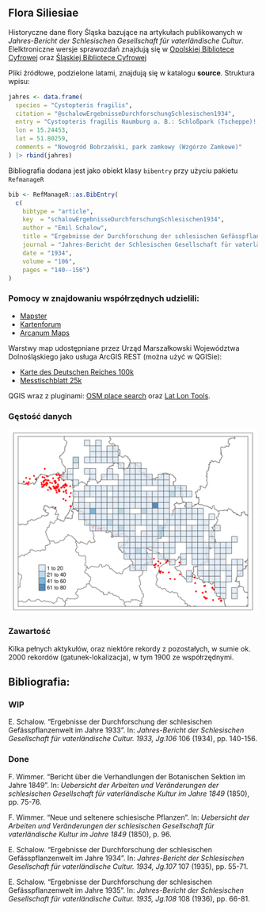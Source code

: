 ## Flora Siliesiae

Historyczne dane flory Śląska bazujące na artykułach publikowanych w *Jahres-Bericht der Schlesischen Gesellschaft für vaterländische Cultur*. Elelktroniczne wersje sprawozdań znajdują się w [Opolskiej Bibliotece Cyfrowej](https://www.obc.opole.pl/dlibra/publication/8613#structure) oraz [Śląskiej Bibliotece Cyfrowej](https://www.sbc.org.pl/dlibra/publication/11059#structure)

Pliki źródłowe, podzielone latami, znajdują się w katalogu **source**. Struktura wpisu:

```r
jahres <- data.frame(
  species = "Cystopteris fragilis",
  citation = "@schalowErgebnisseDurchforschungSchlesischen1934",
  entry = "Cystopteris fragilis Naumburg a. B.: Schloßpark (Tscheppe)!; [...]",
  lon = 15.24453, 
  lat = 51.80259,
  comments = "Nowogród Bobrzański, park zamkowy (Wzgórze Zamkowe)"
) |> rbind(jahres)
```

Bibliografia dodana jest jako obiekt klasy `bibentry` przy użyciu pakietu `RefmanageR`

```r
bib <- RefManageR::as.BibEntry(
  c(
    bibtype = "article",
    key  = "schalowErgebnisseDurchforschungSchlesischen1934",
    author = "Emil Schalow",
    title = "Ergebnisse der Durchforschung der schlesischen Gefässpflanzenwelt im Jahre 1933",
    journal = "Jahres-Bericht der Schlesischen Gesellschaft für vaterländische Cultur. 1933, Jg.106",
    date = "1934",
    volume = "106", 
    pages = "140--156")
)
```

### Pomocy w znajdowaniu współrzędnych udzielili:

-   [Mapster](http://igrek.amzp.pl/)
-   [Kartenforum](https://kartenforum.slub-dresden.de/)
-   [Arcanum Maps](https://maps.arcanum.com/en/map/europe-19century-secondsurvey/)

Warstwy map udostępniane przez Urząd Marszałkowski Województwa Dolnośląskiego jako usługa ArcGIS REST (można użyć w QGISie):

-   [Karte des Deutschen Reiches 100k](https://geoportal.dolnyslask.pl/gprest/services/UMWD_DEUTSCHEN_100/MapServer/)
-   [Messtischblatt 25k](https://geoportal.dolnyslask.pl/gprest/services/UMWD_Messtischblat_nowsze/MapServer/)

QGIS wraz z pluginami: [OSM place search](https://github.com/xcaeag/Nominatim-Qgis-Plugin) oraz [Lat Lon Tools](https://github.com/NationalSecurityAgency/qgis-latlontools-plugin).

### Gęstość danych

![Data density in ATPOL squares (10x10 km)](atpol_plot.png)

### Zawartość

Kilka pełnych aktykułów, oraz niektóre rekordy z pozostałych, w sumie ok. 2000 rekordów (gatunek-lokalizacja), w tym 1900 ze współrzędnymi.


## Bibliografia:

### WIP
E. Schalow. “Ergebnisse der Durchforschung der schlesischen Gefässpflanzenwelt im Jahre 1933”. In:
_Jahres-Bericht der Schlesischen Gesellschaft für vaterländische Cultur. 1933, Jg.106_ 106 (1934), pp. 140-156.

### Done
F. Wimmer. “Bericht über die Verhandlungen der Botanischen Sektion im Jahre 1849”. In: _Uebersicht der
Arbeiten und Veränderungen der schlesischen Gesellschaft für vaterländische Kultur im Jahre 1849_ (1850), pp.
75-76.

F. Wimmer. “Neue und seltenere schiesische Pflanzen”. In: _Uebersicht der Arbeiten und Veränderungen der
schlesischen Gesellschaft für vaterländische Kultur im Jahre 1849_ (1850), p. 96.

E. Schalow. “Ergebnisse der Durchforschung der schlesischen Gefässpflanzenwelt im Jahre 1934”. In:
_Jahres-Bericht der Schlesischen Gesellschaft für vaterländische Cultur. 1934, Jg.107_ 107 (1935), pp. 55-71.

E. Schalow. “Ergebnisse der Durchforschung der schlesischen Gefässpflanzenwelt im Jahre 1935”. In:
_Jahres-Bericht der Schlesischen Gesellschaft für vaterländische Cultur. 1935, Jg.108_ 108 (1936), pp. 66-81.


